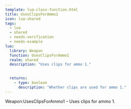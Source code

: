 ```yaml
---
template: lua-class-function.html
title: UsesClipsForAmmo1
icon: lua-shared
tags:
  - lua
  - shared
  - needs-verification
  - needs-example
lua:
  library: Weapon
  function: UsesClipsForAmmo1
  realm: shared
  description: "Uses clips for ammo 1."
  
  
  returns:
    - type: boolean
      description: "Whether clips are used for ammo 1."
---
```


<div class="lua__search__keywords">
Weapon:UsesClipsForAmmo1 &#x2013; Uses clips for ammo 1.
</div>
